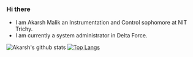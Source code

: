 ### Hi there 
- I am Akarsh Malik an Instrumentation and Control sophomore at NIT Trichy.
- I am currently a system administrator in Delta Force.


![Akarsh's github stats](https://github-readme-stats.vercel.app/api?username=malikakarsh&show_icons=true&theme=radical)
[![Top Langs](https://github-readme-stats.vercel.app/api/top-langs/?username=malikakarsh&theme=radicalexclude_repo=Sysads-Task2)](https://github.com/malikakarsh/github-readme-stats)

<!--
**malikakarsh/malikakarsh** is a ✨ _special_ ✨ repository because its `README.md` (this file) appears on your GitHub profile.

Here are some ideas to get you started:

- 🔭 I’m currently working on ...
- 🌱 I’m currently learning ...
- 👯 I’m looking to collaborate on ...
- 🤔 I’m looking for help with ...
- 💬 Ask me about ...
- 📫 How to reach me: ...
- 😄 Pronouns: ...
- ⚡ Fun fact: ...
-->
